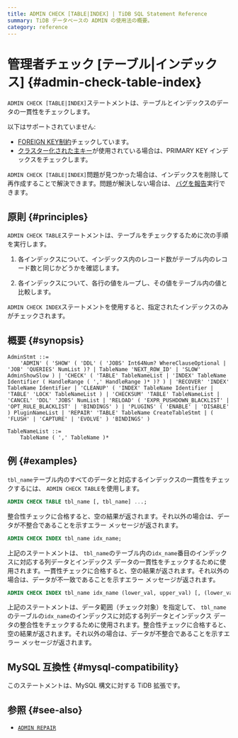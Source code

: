 ```yaml
---
title: ADMIN CHECK [TABLE|INDEX] | TiDB SQL Statement Reference
summary: TiDB データベースの ADMIN の使用法の概要。
category: reference
---
```


# 管理者チェック [テーブル|インデックス] {#admin-check-table-index}

`ADMIN CHECK [TABLE|INDEX]`ステートメントは、テーブルとインデックスのデータの一貫性をチェックします。

以下はサポートされていません:

-   [FOREIGN KEY制約](/foreign-key.md)チェックしています。
-   [クラスター化された主キー](/clustered-indexes.md)が使用されている場合は、PRIMARY KEY インデックスをチェックします。

`ADMIN CHECK [TABLE|INDEX]`問題が見つかった場合は、インデックスを削除して再作成することで解決できます。問題が解決しない場合は、 [バグを報告](https://docs.pingcap.com/tidb/stable/support)実行できます。

## 原則 {#principles}

`ADMIN CHECK TABLE`ステートメントは、テーブルをチェックするために次の手順を実行します。

1.  各インデックスについて、インデックス内のレコード数がテーブル内のレコード数と同じかどうかを確認します。

2.  各インデックスについて、各行の値をループし、その値をテーブル内の値と比較します。

`ADMIN CHECK INDEX`ステートメントを使用すると、指定されたインデックスのみがチェックされます。

## 概要 {#synopsis}

```ebnf+diagram
AdminStmt ::=
    'ADMIN' ( 'SHOW' ( 'DDL' ( 'JOBS' Int64Num? WhereClauseOptional | 'JOB' 'QUERIES' NumList )? | TableName 'NEXT_ROW_ID' | 'SLOW' AdminShowSlow ) | 'CHECK' ( 'TABLE' TableNameList | 'INDEX' TableName Identifier ( HandleRange ( ',' HandleRange )* )? ) | 'RECOVER' 'INDEX' TableName Identifier | 'CLEANUP' ( 'INDEX' TableName Identifier | 'TABLE' 'LOCK' TableNameList ) | 'CHECKSUM' 'TABLE' TableNameList | 'CANCEL' 'DDL' 'JOBS' NumList | 'RELOAD' ( 'EXPR_PUSHDOWN_BLACKLIST' | 'OPT_RULE_BLACKLIST' | 'BINDINGS' ) | 'PLUGINS' ( 'ENABLE' | 'DISABLE' ) PluginNameList | 'REPAIR' 'TABLE' TableName CreateTableStmt | ( 'FLUSH' | 'CAPTURE' | 'EVOLVE' ) 'BINDINGS' )

TableNameList ::=
    TableName ( ',' TableName )*
```

## 例 {#examples}

`tbl_name`テーブル内のすべてのデータと対応するインデックスの一貫性をチェックするには、 `ADMIN CHECK TABLE`を使用します。

```sql
ADMIN CHECK TABLE tbl_name [, tbl_name] ...;
```

整合性チェックに合格すると、空の結果が返されます。それ以外の場合は、データが不整合であることを示すエラー メッセージが返されます。

```sql
ADMIN CHECK INDEX tbl_name idx_name;
```

上記のステートメントは、 `tbl_name`のテーブル内の`idx_name`番目のインデックスに対応する列データとインデックス データの一貫性をチェックするために使用されます。一貫性チェックに合格すると、空の結果が返されます。それ以外の場合は、データが不一致であることを示すエラー メッセージが返されます。

```sql
ADMIN CHECK INDEX tbl_name idx_name (lower_val, upper_val) [, (lower_val, upper_val)] ...;
```

上記のステートメントは、データ範囲（チェック対象）を指定して、 `tbl_name`のテーブルの`idx_name`のインデックスに対応する列データとインデックス データの整合性をチェックするために使用されます。整合性チェックに合格すると、空の結果が返されます。それ以外の場合は、データが不整合であることを示すエラー メッセージが返されます。

## MySQL 互換性 {#mysql-compatibility}

このステートメントは、MySQL 構文に対する TiDB 拡張です。

## 参照 {#see-also}

-   [`ADMIN REPAIR`](/sql-statements/sql-statement-admin.md#admin-repair-statement)
